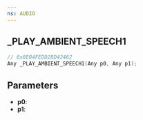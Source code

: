 ```yaml
---
ns: AUDIO
---
```

## _PLAY_AMBIENT_SPEECH1

```c
// 0x8E04FEDD28D42462
Any _PLAY_AMBIENT_SPEECH1(Any p0, Any p1);
```

## Parameters
* **p0**:
* **p1**:
